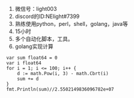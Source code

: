 1. 微信号：light003
2. discord的ID:NElight#7399
3. 熟练使用python，perl，shell，golang，java等
4. 15小时
5. 多个自动化脚本，工具。
6. golang实现计算
```
var sum float64 = 0
var i float64
for i = 1; i <= 100; i++ {
	d := math.Pow(i, 3) - math.Cbrt(i)
	sum += d
}
fmt.Println(sum)//2.5502149836096782e+07
```
